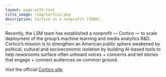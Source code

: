 ```yaml
---
layout: page-with-text
title_image: /img/cortico.png
description: Cortico is a nonprofit (TODO).
---
```



Recently, the LSM team has established a nonprofit — Cortico — to scale deployment of the group’s machine learning and media analytics R&D. Cortico’s mission is to strengthen an American public sphere weakened by political, cultural and socioeconomic isolation by building AI-based tools to help newsrooms surface often unheard voices + concerns and tell stories that engage + connect audiences on common ground.

Visit the official [Cortico site](http://cortico.ai).
